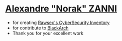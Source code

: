 # [Alexandre "Norak" ZANNI](https://github.com/noraj)
- for creating [Rawsec's CyberSecurity Inventory](https://inventory.raw.pm/)
- for contribute to [BlackArch](https://blackarch.org/)
- Thank you for your excellent work
